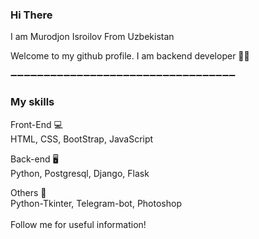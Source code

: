 ### Hi There

I am Murodjon Isroilov From Uzbekistan


Welcome to my github profile.
I am backend developer 🧑‍💻 <br>



➖➖➖➖➖➖➖➖➖➖➖➖➖➖➖➖➖➖➖➖➖➖➖➖➖➖➖➖➖➖➖➖➖➖<br>
### My skills

Front-End 💻 <br>
HTML, CSS, BootStrap, JavaScript


Back-end 🖥️ <br>
Python, Postgresql, Django, Flask


Others 🤟 <br>
Python-Tkinter, Telegram-bot, Photoshop
<br><br>
Follow me for useful information!



